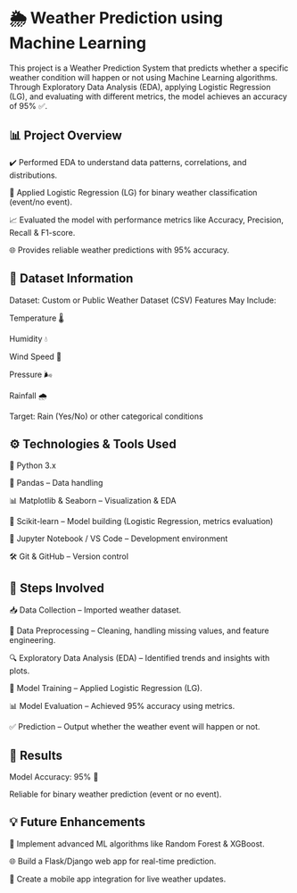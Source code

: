 # 🌦️ Weather Prediction using Machine Learning

This project is a Weather Prediction System that predicts whether a specific weather condition will happen or not using Machine Learning algorithms.
Through Exploratory Data Analysis (EDA), applying Logistic Regression (LG), and evaluating with different metrics, the model achieves an accuracy of 95% ✅.


## 📊 Project Overview

✔️ Performed EDA to understand data patterns, correlations, and distributions.

🤖 Applied Logistic Regression (LG) for binary weather classification (event/no event).

📈 Evaluated the model with performance metrics like Accuracy, Precision, Recall & F1-score.

🌐 Provides reliable weather predictions with 95% accuracy.

## 📂 Dataset Information

Dataset: Custom or Public Weather Dataset (CSV)
Features May Include:

Temperature 🌡️

Humidity 💧

Wind Speed 💨

Pressure 🌬️

Rainfall 🌧️

Target: Rain (Yes/No) or other categorical conditions


## ⚙️ Technologies & Tools Used

🐍 Python 3.x

📘 Pandas – Data handling

📊 Matplotlib & Seaborn – Visualization & EDA

🤖 Scikit-learn – Model building (Logistic Regression, metrics evaluation)

📒 Jupyter Notebook / VS Code – Development environment

🛠️ Git & GitHub – Version control


## 🚀 Steps Involved

📥 Data Collection – Imported weather dataset.

🧹 Data Preprocessing – Cleaning, handling missing values, and feature engineering.

🔍 Exploratory Data Analysis (EDA) – Identified trends and insights with plots.

🤖 Model Training – Applied Logistic Regression (LG).

📊 Model Evaluation – Achieved 95% accuracy using metrics.

✅ Prediction – Output whether the weather event will happen or not.

## 📌 Results

Model Accuracy: 95% 🎯

Reliable for binary weather prediction (event or no event).

## 💡 Future Enhancements

🔮 Implement advanced ML algorithms like Random Forest & XGBoost.

🌐 Build a Flask/Django web app for real-time prediction.

📱 Create a mobile app integration for live weather updates.
